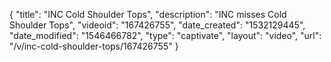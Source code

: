 {
    "title": "INC Cold Shoulder Tops",
    "description": "INC misses Cold Shoulder Tops",
    "videoid": "167426755",
    "date_created": "1532129445",
    "date_modified": "1546466782",
    "type": "captivate",
    "layout": "video",
    "url": "\/v\/inc-cold-shoulder-tops\/167426755"
}